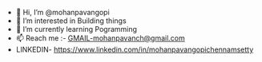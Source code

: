 - 👋 Hi, I’m @mohanpavangopi
- 👀 I’m interested in Building things
- 🌱 I’m currently learning Pogramming
- 📫 Reach me :-   GMAIL-mohanpavanch@gmail.com
- LINKEDIN- https://www.linkedin.com/in/mohanpavangopichennamsetty
